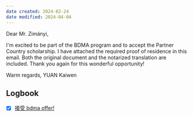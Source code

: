```yaml
---
date created: 2024-02-24
date modified: 2024-04-04
---
```

Dear Mr. Zimányi,

I'm excited to be part of the BDMA program and to accept the Partner Country scholarship. I have attached the required proof of residence in this email. Both the original document and the notarized translation are included. Thank you again for this wonderful opportunity!

Warm regards,
YUAN Kaiwen

## Logbook
- [x] [接受 bdma offer!](things:///show?id=WSBncgsc7m9ab3zwBQdbCc)